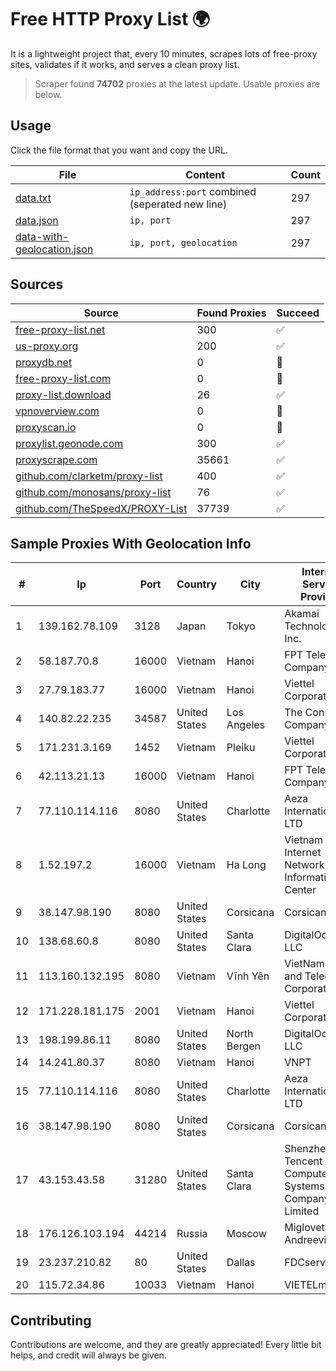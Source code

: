 
# Free HTTP Proxy List 🌍

It is a lightweight project that, every 10 minutes, scrapes lots of free-proxy sites, validates if it works, and serves a clean proxy list.


> Scraper found **74702** proxies at the latest update. Usable proxies are below.

## Usage

Click the file format that you want and copy the URL.


|File|Content|Count|
|----|-------|-----|
|[data.txt](https://raw.githubusercontent.com/themiralay/Proxy-List-World/master/data.txt)|`ip_address:port` combined (seperated new line)|297|
|[data.json](https://raw.githubusercontent.com/themiralay/Proxy-List-World/master/data.json)|`ip, port`|297|
|[data-with-geolocation.json](https://raw.githubusercontent.com/themiralay/Proxy-List-World/master/data-with-geolocation.json)|`ip, port, geolocation`|297|

## Sources

|Source|Found Proxies|Succeed|
|------|-------------|-------|
|[free-proxy-list.net](https://free-proxy-list.net)|300|✅|
|[us-proxy.org](https://www.us-proxy.org)|200|✅|
|[proxydb.net](http://proxydb.net)|0|🚫|
|[free-proxy-list.com](https://free-proxy-list.com/?page=&port=&type%5B%5D=http&type%5B%5D=https&up_time=0&search=Search)|0|🚫|
|[proxy-list.download](https://www.proxy-list.download/HTTP)|26|✅|
|[vpnoverview.com](https://vpnoverview.com/privacy/anonymous-browsing/free-proxy-servers)|0|🚫|
|[proxyscan.io](https://www.proxyscan.io)|0|🚫|
|[proxylist.geonode.com](https://proxylist.geonode.com/api/proxy-list?limit=300&page=1&sort_by=lastChecked&sort_type=desc&protocols=http,https)|300|✅|
|[proxyscrape.com](https://api.proxyscrape.com/v2/?request=displayproxies&protocol=http&timeout=10000&country=all&ssl=all&anonymity=all)|35661|✅|
|[github.com/clarketm/proxy-list](https://raw.githubusercontent.com/clarketm/proxy-list/master/proxy-list-raw.txt)|400|✅|
|[github.com/monosans/proxy-list](https://raw.githubusercontent.com/monosans/proxy-list/main/proxies/http.txt)|76|✅|
|[github.com/TheSpeedX/PROXY-List](https://raw.githubusercontent.com/TheSpeedX/PROXY-List/master/http.txt)|37739|✅|


## Sample Proxies With Geolocation Info

|#|Ip|Port|Country|City|Internet Service Provider|
|-|--|----|-------|----|-------------------------|
|1|139.162.78.109|3128|Japan|Tokyo|Akamai Technologies, Inc.|
|2|58.187.70.8|16000|Vietnam|Hanoi|FPT Telecom Company|
|3|27.79.183.77|16000|Vietnam|Hanoi|Viettel Corporation|
|4|140.82.22.235|34587|United States|Los Angeles|The Constant Company|
|5|171.231.3.169|1452|Vietnam|Pleiku|Viettel Corporation|
|6|42.113.21.13|16000|Vietnam|Hanoi|FPT Telecom Company|
|7|77.110.114.116|8080|United States|Charlotte|Aeza International LTD|
|8|1.52.197.2|16000|Vietnam|Ha Long|Vietnam Internet Network Information Center|
|9|38.147.98.190|8080|United States|Corsicana|Corsicana ISD|
|10|138.68.60.8|8080|United States|Santa Clara|DigitalOcean, LLC|
|11|113.160.132.195|8080|Vietnam|Vĩnh Yên|VietNam Post and Telecom Corporation|
|12|171.228.181.175|2001|Vietnam|Hanoi|Viettel Corporation|
|13|198.199.86.11|8080|United States|North Bergen|DigitalOcean, LLC|
|14|14.241.80.37|8080|Vietnam|Hanoi|VNPT|
|15|77.110.114.116|8080|United States|Charlotte|Aeza International LTD|
|16|38.147.98.190|8080|United States|Corsicana|Corsicana ISD|
|17|43.153.43.58|31280|United States|Santa Clara|Shenzhen Tencent Computer Systems Company Limited|
|18|176.126.103.194|44214|Russia|Moscow|Miglovets Egor Andreevich|
|19|23.237.210.82|80|United States|Dallas|FDCservers.net|
|20|115.72.34.86|10033|Vietnam|Hanoi|VIETELmetro|



## Contributing

Contributions are welcome, and they are greatly appreciated! Every
little bit helps, and credit will always be given.

